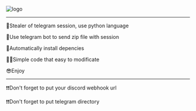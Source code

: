 
![logo](https://github.com/NeoMetalx1/py_telegram_stealer/assets/153954385/0a07c3f2-49f2-4913-b54c-dc8aed45cf8a)

_________________________________________________________

🐍Stealer of telegram session, use python language

📩Use telegram bot to send zip file with session

🎉Automatically install depencies

🐱‍👤Simple code that easy to modificate 

😎Enjoy
_________________________________________________________

❗❗Don't forget to put your discord webhook url

❗❗Don't forget to put telegram directory
